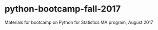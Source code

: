 # python-bootcamp-fall-2017
Materials for bootcamp on Python for Statistics MA program, August 2017
